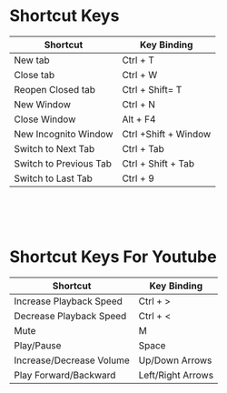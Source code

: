 # Shortcut Keys

| Shortcut               | Key Binding          |
| ---------------------- | -------------------- |
| New tab                | Ctrl + T             |
| Close tab              | Ctrl + W             |
| Reopen Closed tab      | Ctrl + Shift= T      |
| New Window             | Ctrl + N             |
| Close Window           | Alt + F4             |
| New Incognito Window   | Ctrl +Shift + Window |
| Switch to Next Tab     | Ctrl + Tab           |
| Switch to Previous Tab | Ctrl + Shift + Tab   |
| Switch to Last Tab     | Ctrl + 9             |

<br>
<br>
<br>

# Shortcut Keys For Youtube

| Shortcut                 | Key Binding       |
| ------------------------ | ----------------- |
| Increase Playback Speed  | Ctrl + >          |
| Decrease Playback Speed  | Ctrl + <          |
| Mute                     | M                 |
| Play/Pause               | Space             |
| Increase/Decrease Volume | Up/Down Arrows    |
| Play Forward/Backward    | Left/Right Arrows |
